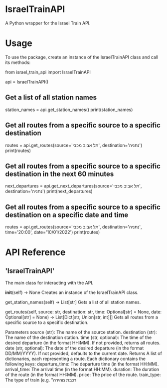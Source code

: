 # IsraelTrainAPI

A Python wrapper for the Israel Train API.


# Usage
To use the package, create an instance of the IsraelTrainAPI class and call its methods:

from israel_train_api import IsraelTrainAPI

api = IsraelTrainAPI()

## Get a list of all station names
station_names = api.get_station_names()
print(station_names)

## Get all routes from a specific source to a specific destination
routes = api.get_routes(source='תל אביב מכבי', destination='נתניה')
print(routes)

## Get all routes from a specific source to a specific destination in the next 60 minutes
next_departures = api.get_next_departures(source='תל אביב מכבי', destination='נתניה')
print(next_departures)

## Get all routes from a specific source to a specific destination on a specific date and time
routes = api.get_routes(source='תל אביב מכבי', destination='נתניה', time='20:00', date='10/01/2022')
print(routes)

# API Reference
## 'IsraelTrainAPI'
The main class for interacting with the API.

__init__(self) -> None
Creates an instance of the IsraelTrainAPI class.

get_station_names(self) -> List[str]
Gets a list of all station names.

get_routes(self, source: str, destination: str, time: Optional[str] = None, date: Optional[str] = None) -> List[Dict[str, Union[str, int]]]
Gets all routes from a specific source to a specific destination.

Parameters
source (str): The name of the source station.
destination (str): The name of the destination station.
time (str, optional): The time of the desired departure (in the format HH:MM). If not provided, returns all routes.
date (str, optional): The date of the desired departure (in the format DD/MM/YYYY). If not provided, defaults to the current date.
Returns
A list of dictionaries, each representing a route. Each dictionary contains the following keys:
departure_time: The departure time (in the format HH:MM).
arrival_time: The arrival time (in the format HH:MM).
duration: The duration of the route (in the format HH:MM).
price: The price of the route.
train_type: The type of train (e.g. "רכבת מהירה
